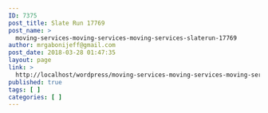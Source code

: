 ```yaml
---
ID: 7375
post_title: Slate Run 17769
post_name: >
  moving-services-moving-services-moving-services-slaterun-17769
author: mrgabonijeff@gmail.com
post_date: 2018-03-28 01:47:35
layout: page
link: >
  http://localhost/wordpress/moving-services-moving-services-moving-services-slaterun-17769/
published: true
tags: [ ]
categories: [ ]
---
```

